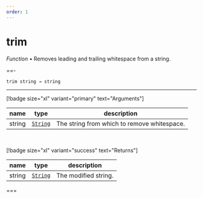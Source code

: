 ```yaml
---
order: 1
---
```

# trim

_Function_ &bull; Removes leading and trailing whitespace from a string.


==- <pre><code>trim string &rarr; string</code></pre>
<hr>

[!badge size="xl" variant="primary" text="Arguments"]

| name | type | description |
|------|------|-------------|
|string|[`String`][String]|The string from which to remove whitespace.|

<br>

[!badge size="xl" variant="success" text="Returns"]

| name | type | description |
|------|------|-------------|
|string|[`String`][Global]|The modified string.|



===




[String]: https://developer.mozilla.org/en-US/docs/Web/JavaScript/Reference/Global_Objects/String
[Global]: #